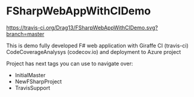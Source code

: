 # FSharpWebAppWithCIDemo

https://travis-ci.org/Drag13/FSharpWebAppWithCIDemo.svg?branch=master

This is demo fully developed F# web application with Giraffe CI (travis-ci) CodeCoverageAnalysys (codecov.io) and deployment to Azure project

Project has next tags you can use to navigate over:

* InitialMaster
* NewFSharpProject
* TravisSupport
